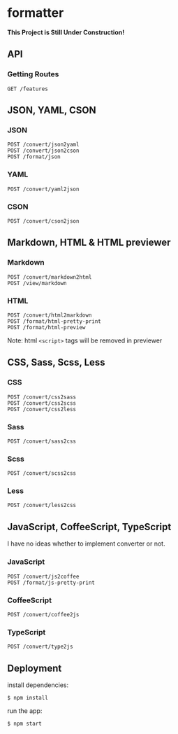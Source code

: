 
formatter
=========

__This Project is Still Under Construction!__


API
-----

### Getting Routes

    GET /features


JSON, YAML, CSON
----------------

### JSON

    POST /convert/json2yaml
    POST /convert/json2cson
    POST /format/json

### YAML

    POST /convert/yaml2json

### CSON

    POST /convert/cson2json

<!--
### XML

    POST /convert/xml2json
-->


Markdown, HTML & HTML previewer
-------------------------------

### Markdown

    POST /convert/markdown2html
    POST /view/markdown

### HTML

    POST /convert/html2markdown
    POST /format/html-pretty-print
    POST /format/html-preview

Note: html `<script>` tags will be removed in previewer


CSS, Sass, Scss, Less
---------------------

### CSS

    POST /convert/css2sass
    POST /convert/css2scss
    POST /convert/css2less

### Sass

    POST /convert/sass2css

### Scss

    POST /convert/scss2css

### Less

    POST /convert/less2css


JavaScript, CoffeeScript, TypeScript
------------------------------------

I have no ideas whether to implement converter or not.

### JavaScript

    POST /convert/js2coffee
    POST /format/js-pretty-print

### CoffeeScript

    POST /convert/coffee2js

### TypeScript

    POST /convert/type2js


Deployment
----------

install dependencies:

    $ npm install

run the app:

    $ npm start
